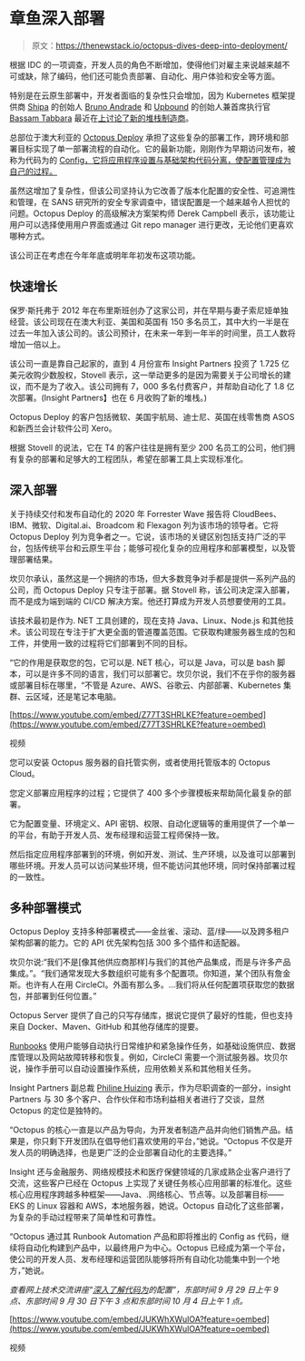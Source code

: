 # 章鱼深入部署

> 原文：<https://thenewstack.io/octopus-dives-deep-into-deployment/>

根据 IDC 的一项调查，开发人员的角色不断增加，使得他们对雇主来说越来越不可或缺，除了编码，他们还可能负责部署、自动化、用户体验和安全等方面。

特别是在云原生部署中，开发者面临的复杂性只会增加，因为 Kubernetes 框架提供商 [Shipa](https://www.shipa.io/) 的创始人 [Bruno Andrade](https://www.linkedin.com/in/bruno-a-a369028/) 和 [Upbound](https://www.upbound.io/) 的创始人兼首席执行官 [Bassam Tabbara](https://www.linkedin.com/in/bassamtabbara) 最近在[上讨论了新的堆栈制造商](https://thenewstack.io/cloud-native-deployments-bring-new-complexities-to-the-developer/)。

总部位于澳大利亚的 [Octopus Deploy](https://octopus.com/) 承担了这些复杂的部署工作，跨环境和部署目标实现了单一部署流程的自动化。它的最新功能，刚刚作为早期访问发布，被称为代码为的 [Config，它将应用程序设置与基础架构代码分离，使配置管理成为自己的过程。](https://octopus.com/blog/config-as-code-what-is-it-how-is-it-beneficial)

虽然这增加了复杂性，但该公司坚持认为它改善了版本化配置的安全性、可追溯性和管理，在 SANS 研究所的安全专家调查中，错误配置是一个越来越令人担忧的问题。Octopus Deploy 的高级解决方案架构师 Derek Campbell 表示，该功能让用户可以选择使用用户界面或通过 Git repo manager 进行更改，无论他们更喜欢哪种方式。

该公司正在考虑在今年年底或明年年初发布这项功能。

## 快速增长

保罗·斯托弗于 2012 年在布里斯班创办了这家公司，并在早期与妻子索尼娅单独经营。该公司现在在澳大利亚、美国和英国有 150 多名员工，其中大约一半是在过去一年加入该公司的。该公司预计，在未来一年到一年半的时间里，员工人数将增加一倍以上。

该公司一直是靠自己起家的，直到 4 月份宣布 Insight Partners 投资了 1.725 亿美元收购少数股权，Stovell 表示，这一举动更多的是因为需要关于公司增长的建议，而不是为了收入。该公司拥有 7，000 多名付费客户，并帮助自动化了 1.8 亿次部署。(Insight Partners】也在 6 月收购了新的堆栈。)

Octopus Deploy 的客户包括微软、美国宇航局、迪士尼、英国在线零售商 ASOS 和新西兰会计软件公司 Xero。

根据 Stovell 的说法，它在 T4 的客户往往是拥有至少 200 名员工的公司，他们拥有复杂的部署和足够大的工程团队，希望在部署工具上实现标准化。

## 深入部署

关于持续交付和发布自动化的 2020 年 Forrester Wave 报告将 CloudBees、IBM、微软、Digital.ai、Broadcom 和 Flexagon 列为该市场的领导者。它将 Octopus Deploy 列为竞争者之一。它说，该市场的关键区别包括支持广泛的平台，包括传统平台和云原生平台；能够可视化复杂的应用程序和部署模型，以及管理部署结果。

坎贝尔承认，虽然这是一个拥挤的市场，但大多数竞争对手都是提供一系列产品的公司，而 Octopus Deploy 只专注于部署。据 Stovell 称，该公司决定深入部署，而不是成为端到端的 CI/CD 解决方案。他还打算成为开发人员想要使用的工具。

该技术最初是作为. NET 工具创建的，现在支持 Java、Linux、Node.js 和其他技术。该公司现在专注于扩大更全面的管道覆盖范围。它获取构建服务器生成的包和工件，并使用一致的过程将它们部署到不同的目标。

“它的作用是获取您的包，它可以是. NET 核心，可以是 Java，可以是 bash 脚本，可以是许多不同的语言，我们可以部署它。坎贝尔说，我们不在乎你的服务器或部署目标在哪里，“不管是 Azure、AWS、谷歌云、内部部署、Kubernetes 集群、云区域，还是笔记本电脑。

[https://www.youtube.com/embed/Z77T3SHRLKE?feature=oembed](https://www.youtube.com/embed/Z77T3SHRLKE?feature=oembed)

视频

您可以安装 Octopus 服务器的自托管实例，或者使用托管版本的 Octopus Cloud。

您定义部署应用程序的过程；它提供了 400 多个步骤模板来帮助简化最复杂的部署。

它为配置变量、环境定义、API 密钥、权限、自动化逻辑等的重用提供了一个单一的平台，有助于开发人员、发布经理和运营工程师保持一致。

然后指定应用程序部署到的环境，例如开发、测试、生产环境，以及谁可以部署到哪些环境。开发人员可以访问某些环境，但不能访问其他环境，同时保持部署过程的一致性。

## 多种部署模式

Octopus Deploy 支持多种部署模式——金丝雀、滚动、蓝/绿——以及跨多租户架构部署的能力。它的 API 优先架构包括 300 多个插件和适配器。

坎贝尔说:“我们不是[像其他供应商那样]与我们的其他产品集成，而是与许多产品集成。”。“我们通常发现大多数组织可能有多个配置项。你知道，某个团队有詹金斯。也许有人在用 CircleCI。外面有那么多。…我们将从任何配置项获取您的数据包，并部署到任何位置。”

Octopus Server 提供了自己的只写存储库，据说它提供了最好的性能，但也支持来自 Docker、Maven、GitHub 和其他存储库的提要。

[Runbooks](https://octopus.com/docs/runbooks) 使用户能够自动执行日常维护和紧急操作任务，如基础设施供应、数据库管理以及网站故障转移和恢复。例如，CircleCI 需要一个测试服务器。坎贝尔说，操作手册可以自动设置操作系统，应用依赖关系和其他相关任务。

Insight Partners 副总裁 [Philine Huizing](https://www.insightpartners.com/team/philine-huizing) 表示，作为尽职调查的一部分，insight Partners 与 30 多个客户、合作伙伴和市场利益相关者进行了交谈，显然 Octopus 的定位是独特的。

“Octopus 的核心一直是以产品为导向，为开发者制造产品并向他们销售产品。结果是，你只剩下开发团队在倡导他们喜欢使用的平台，”她说。“Octopus 不仅是开发人员的明确选择，也是更广泛的企业部署自动化的主要选择。”

Insight 还与金融服务、网络规模技术和医疗保健领域的几家成熟企业客户进行了交流，这些客户已经在 Octopus 上实现了关键任务核心应用部署的标准化。这些核心应用程序跨越多种框架——Java、.网络核心、节点等。以及部署目标——EKS 的 Linux 容器和 AWS，本地服务器，她说。Octopus 自动化了这些部署，为复杂的手动过程带来了简单性和可靠性。

“Octopus 通过其 Runbook Automation 产品和即将推出的 Config as 代码，继续将自动化构建到产品中，以最终用户为中心。Octopus 已经成为第一个平台，使公司的开发人员、发布经理和运营团队能够将所有自动化功能集中到一个地方，”她说。

*查看网上技术交流讲座“[深入了解代码为](https://octopus.com/events/technical-deep-dive-with-config-as-code)的配置”，东部时间 9 月 29 日上午 9 点、东部时间 9 月 30 日下午 3 点和东部时间 10 月 4 日上午 1 点。*

[https://www.youtube.com/embed/JUKWhXWulOA?feature=oembed](https://www.youtube.com/embed/JUKWhXWulOA?feature=oembed)

视频

<svg xmlns:xlink="http://www.w3.org/1999/xlink" viewBox="0 0 68 31" version="1.1"><title>Group</title> <desc>Created with Sketch.</desc></svg>